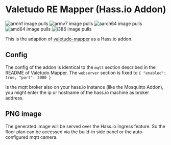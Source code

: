 # Valetudo RE Mapper (Hass.io Addon)
![armhf image pulls](https://img.shields.io/docker/pulls/poeschl/hassio-valetudo-mapper-armhf?label=docker%20pulls%20%28armhf%29)
![armv7 image pulls](https://img.shields.io/docker/pulls/poeschl/hassio-valetudo-mapper-armv7?label=docker%20pulls%20%28armv7%29)
![aarch64 image pulls](https://img.shields.io/docker/pulls/poeschl/hassio-valetudo-mapper-aarch64?label=docker%20pulls%20%28aarch64%29)
![amd64 image pulls](https://img.shields.io/docker/pulls/poeschl/hassio-valetudo-mapper-amd64?label=docker%20pulls%20%28amd64%29)
![i386 image pulls](https://img.shields.io/docker/pulls/poeschl/hassio-valetudo-mapper-i386?label=docker%20pulls%20%28i386%29)

This is the adaption of [valetudo-mapper](https://github.com/rand256/valetudo-mapper) as a Hass.io addon.

## Config

The config of the addon is identical to the `mqtt` section described in the README of Valetudo Mapper.
The `webserver` section is fixed to `{ "enabled": true, "port": 3000 }`

Is the mqtt broker also on your hass.io instance (like the Mosquitto Addon), you might enter the ip or hostname of the hass.io machine as broker address.

## PNG image

The generated image will be served over the Hass.io Ingress feature. So the floor plan can be accessed via the build-in side panel or the auto-configured mqtt camera.
